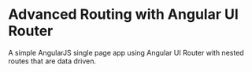 # Advanced Routing with Angular UI Router
A simple AngularJS single page app using Angular UI Router with nested
routes that are data driven.
